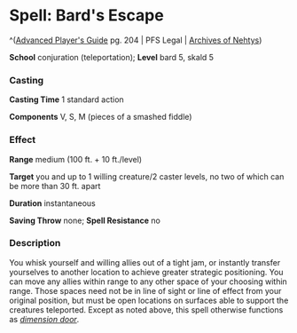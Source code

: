 # Spell: Bard's Escape

^([Advanced Player's Guide][ss-bard-s-escape] pg. 204 | PFS Legal | [Archives of Nehtys][sn-bard-s-escape])

**School** conjuration (teleportation); **Level** bard 5, skald 5

### Casting

**Casting Time** 1 standard action

**Components** V, S, M (pieces of a smashed fiddle)

### Effect

**Range** medium (100 ft. + 10 ft./level)

**Target** you and up to 1 willing creature/2 caster levels, no two of which can be more than 30 ft. apart

**Duration** instantaneous

**Saving Throw** none; **Spell Resistance** no

### Description

You whisk yourself and willing allies out of a tight jam, or instantly transfer yourselves to another location to achieve greater strategic positioning. You can move any allies within range to any other space of your choosing within range. Those spaces need not be in line of sight or line of effect from your original position, but must be open locations on surfaces able to support the creatures teleported. Except as noted above, this spell otherwise functions as _[dimension door]_.

[ss-bard-s-escape]: http://paizo.com/pathfinderRPG/v57
[sn-bard-s-escape]: http://www.archivesofnethys.com/SpellDisplay.aspx?ItemName=Bard%27s%20Escape
[dimension door]: http://www.archivesofnethys.com/SpellDisplay.aspx?ItemName=dimension%20door